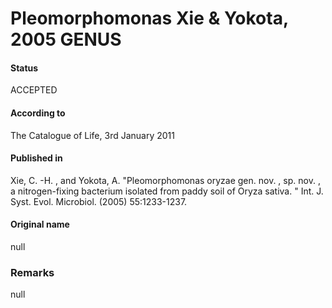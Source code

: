# Pleomorphomonas Xie & Yokota, 2005 GENUS

#### Status
ACCEPTED

#### According to
The Catalogue of Life, 3rd January 2011

#### Published in
Xie, C. -H. , and Yokota, A. "Pleomorphomonas oryzae gen. nov. , sp. nov. , a nitrogen-fixing bacterium isolated from paddy soil of Oryza sativa. " Int. J. Syst. Evol. Microbiol. (2005) 55:1233-1237.

#### Original name
null

### Remarks
null